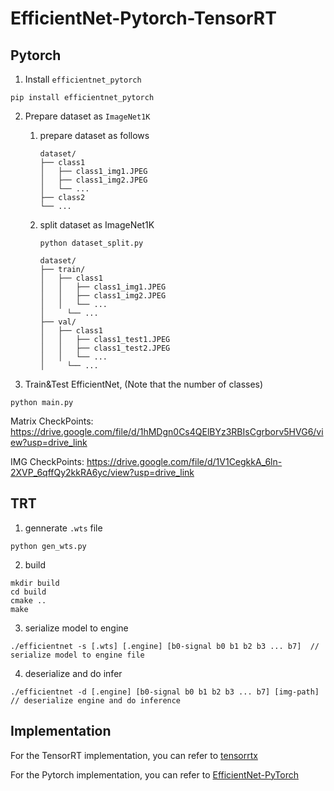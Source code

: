 # EfficientNet-Pytorch-TensorRT

## Pytorch

1. Install `efficientnet_pytorch`
```
pip install efficientnet_pytorch
```

2. Prepare dataset as `ImageNet1K`

   1. prepare dataset as follows

      ```
      dataset/
      ├── class1
      │   ├── class1_img1.JPEG
      │   ├── class1_img2.JPEG
      │   └── ...
      ├── class2
      └── ...
      ```

   2. split dataset as ImageNet1K

      ```
      python dataset_split.py
      ```

      ```
      dataset/
      ├── train/
      │   ├── class1
      │   │   ├── class1_img1.JPEG
      │   │   ├── class1_img2.JPEG
      │   │   └── ...
      │		└── ...
      ├── val/
      │   ├── class1
      │   │   ├── class1_test1.JPEG
      │   │   ├── class1_test2.JPEG
      │   │   └── ...
      │		└── ...
      ```


3. Train&Test EfficientNet, (Note that the number of classes)

```
python main.py 
```

Matrix CheckPoints: https://drive.google.com/file/d/1hMDgn0Cs4QElBYz3RBIsCgrborv5HVG6/view?usp=drive_link

IMG CheckPoints: https://drive.google.com/file/d/1V1CegkkA_6ln-2XVP_6qffQy2kkRA6yc/view?usp=drive_link

## TRT

1. gennerate `.wts` file

```
python gen_wts.py
```

2. build

```
mkdir build
cd build
cmake ..
make
```
3. serialize model to engine

```
./efficientnet -s [.wts] [.engine] [b0-signal b0 b1 b2 b3 ... b7]  // serialize model to engine file
```
4. deserialize and do infer

```
./efficientnet -d [.engine] [b0-signal b0 b1 b2 b3 ... b7] [img-path]  // deserialize engine and do inference
```

## Implementation

For the TensorRT implementation, you can refer to [tensorrtx](https://github.com/wang-xinyu/tensorrtx/tree/master)

For the Pytorch implementation, you can refer to [EfficientNet-PyTorch](https://github.com/lukemelas/EfficientNet-PyTorch)
